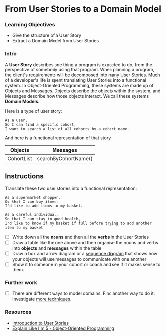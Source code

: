 # From User Stories to a Domain Model


### Learning Objectives
- Give the structure of a User Story
- Extract a Domain Model from User Stories

### Intro

A **User Story** describes one thing a program is expected to do, from the perspective of somebody using that program. When planning a program, the client's requirements will be decomposed into many User Stories. Much of a developer's life is spent translating User Stories into a functional system. In Object-Oriented Programming, these systems are made up of Objects and Messages. Objects describe the objects within the system, and Messages describe how those objects interact. We call these systems **Domain Models**.

Here is a type of user story:

```
As a user,
So I can find a specific cohort,
I want to search a list of all cohorts by a cohort name.
```

And here is a functional representation of that story:

Objects  | Messages
------------- | -------------
CohortList  | searchByCohortName()

## Instructions
Translate these two user stories into a functional representation:

```
As a supermarket shopper,
So that I can buy items,
I'd like to add items to my basket.

As a careful individual,
So that I can stay in good health,
I'd like to know if my basket if full before trying to add another item to my basket
```

- [ ] Write down all the **nouns** and then all the **verbs** in the User Stories
- [ ] Draw a table like the one above and then organise the nouns and verbs into **objects** and **messages** within the table
- [ ] Draw a box and arrow diagram or a [sequence diagram](https://en.wikipedia.org/wiki/Sequence_diagram) that shows how your objects will use messages to communicate with one another
- [ ] Show it to someone in your cohort or coach and see if it makes sense to them.

### Further work
 - [ ] There are different ways to model domains. Find another way to do it: investigate [more techniques](https://developer.ibm.com/articles/an-introduction-to-uml/).

### Resources
- [Introduction to User Stories](https://www.mountaingoatsoftware.com/agile/user-stories)
- [Explain Like I'm 5 - Object-Oriented Programming](https://www.reddit.com/r/explainlikeimfive/comments/1pyhng/eli5_objected_oriented_programming/)
